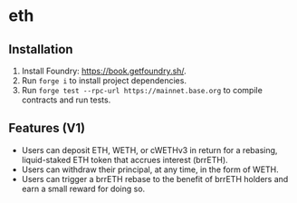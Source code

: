 # eth

## Installation

1. Install Foundry: https://book.getfoundry.sh/.
2. Run `forge i` to install project dependencies.
3. Run `forge test --rpc-url https://mainnet.base.org` to compile contracts and run tests.

## Features (V1)

- Users can deposit ETH, WETH, or cWETHv3 in return for a rebasing, liquid-staked ETH token that accrues interest (brrETH).
- Users can withdraw their principal, at any time, in the form of WETH.
- Users can trigger a brrETH rebase to the benefit of brrETH holders and earn a small reward for doing so.


